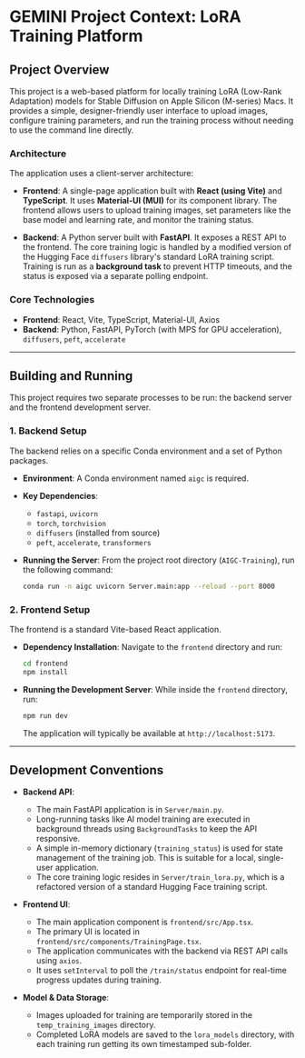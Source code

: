 # GEMINI Project Context: LoRA Training Platform

## Project Overview

This project is a web-based platform for locally training LoRA (Low-Rank Adaptation) models for Stable Diffusion on Apple Silicon (M-series) Macs. It provides a simple, designer-friendly user interface to upload images, configure training parameters, and run the training process without needing to use the command line directly.

### Architecture

The application uses a client-server architecture:

-   **Frontend**: A single-page application built with **React (using Vite)** and **TypeScript**. It uses **Material-UI (MUI)** for its component library. The frontend allows users to upload training images, set parameters like the base model and learning rate, and monitor the training status.

-   **Backend**: A Python server built with **FastAPI**. It exposes a REST API to the frontend. The core training logic is handled by a modified version of the Hugging Face `diffusers` library's standard LoRA training script. Training is run as a **background task** to prevent HTTP timeouts, and the status is exposed via a separate polling endpoint.

### Core Technologies

-   **Frontend**: React, Vite, TypeScript, Material-UI, Axios
-   **Backend**: Python, FastAPI, PyTorch (with MPS for GPU acceleration), `diffusers`, `peft`, `accelerate`

---

## Building and Running

This project requires two separate processes to be run: the backend server and the frontend development server.

### 1. Backend Setup

The backend relies on a specific Conda environment and a set of Python packages.

-   **Environment**: A Conda environment named `aigc` is required.

-   **Key Dependencies**:
    -   `fastapi`, `uvicorn`
    -   `torch`, `torchvision`
    -   `diffusers` (installed from source)
    -   `peft`, `accelerate`, `transformers`

-   **Running the Server**:
    From the project root directory (`AIGC-Training`), run the following command:

    ```bash
    conda run -n aigc uvicorn Server.main:app --reload --port 8000
    ```

### 2. Frontend Setup

The frontend is a standard Vite-based React application.

-   **Dependency Installation**:
    Navigate to the `frontend` directory and run:

    ```bash
    cd frontend
    npm install
    ```

-   **Running the Development Server**:
    While inside the `frontend` directory, run:

    ```bash
    npm run dev
    ```
    The application will typically be available at `http://localhost:5173`.

---

## Development Conventions

-   **Backend API**:
    -   The main FastAPI application is in `Server/main.py`.
    -   Long-running tasks like AI model training are executed in background threads using `BackgroundTasks` to keep the API responsive.
    -   A simple in-memory dictionary (`training_status`) is used for state management of the training job. This is suitable for a local, single-user application.
    -   The core training logic resides in `Server/train_lora.py`, which is a refactored version of a standard Hugging Face training script.

-   **Frontend UI**:
    -   The main application component is `frontend/src/App.tsx`.
    -   The primary UI is located in `frontend/src/components/TrainingPage.tsx`.
    -   The application communicates with the backend via REST API calls using `axios`.
    -   It uses `setInterval` to poll the `/train/status` endpoint for real-time progress updates during training.

-   **Model & Data Storage**:
    -   Images uploaded for training are temporarily stored in the `temp_training_images` directory.
    -   Completed LoRA models are saved to the `lora_models` directory, with each training run getting its own timestamped sub-folder.
